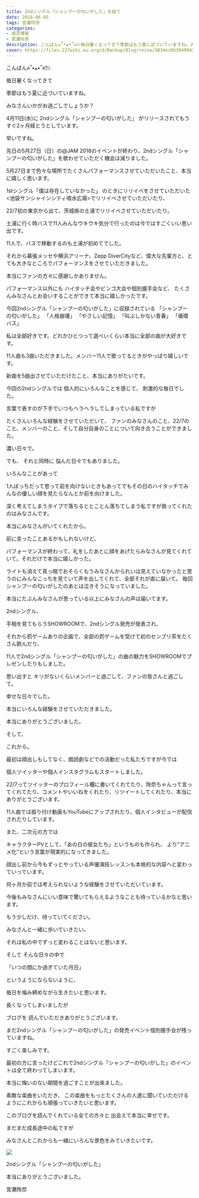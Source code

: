 ```yaml
---
title: 2ndシングル「シャンプーの匂いがした」を経て
date: 2018-06-05
tags: 宮瀬玲奈
categories: 
- 成员博客
- 宮瀬玲奈
description: こんばんฅ՞•ﻌ•՞ฅﾜﾝ毎日暑くなってきて季節はもう夏に近づいていますね。みなさんいかがお過ごしでしょうか？4月11日(水)に2ndシングル「シャンプーの匂...
cover: https://files.227wiki.eu.org/d/Backup/Blog/reina/3834ec6b3949942106b6fa8837b18.jpg 
---
```




こんばんฅ՞•ﻌ•՞ฅﾜﾝ




毎日暑くなってきて

季節はもう夏に近づいていますね。


みなさんいかがお過ごしでしょうか？














4月11日(水)に
2ndシングル「シャンプーの匂いがした」
がリリースされてもうすぐ2ヶ月経とうとしています。


早いですね。









先日の5月27日（日）の@JAM 2018のイベントが終わり、2ndシングル「シャンプーの匂いがした」を歌わせていただく機会は減りました。







5月27日まで色々な場所でたくさんパフォーマンスさせていただいたこと、本当に嬉しく思います。










1stシングル「僕は存在していなかった」
のときにリリイベをさせていただいた<池袋サンシャインシティ噴水広場>でリリイベさせていただいたり、




22/7初の東京から出て、茨城県の土浦でリリイベさせていただいたり。

土浦に行く時バスで11人みんなウキウキ気分で行ったのは今ではすごくいい思い出です。

11人で、バスで移動するのも土浦が初めてでした。





それから幕張メッセや横浜アリーナ、Zepp DiverCityなど、偉大な先輩方と、とても大きなところでパフォーマンスをさせていただきました。





本当にファンの方々に感謝しかありません。









パフォーマンス以外にも
ハイタッチ会やビンゴ大会や個別握手会など、
たくさんみなさんとお会いすることができて本当に嬉しかったです。









今回2ndシングル「シャンプーの匂いがした」に収録されている
「シャンプーの匂いがした」
「人格崩壊」
「やさしい記憶」
「叫ぶしかない青春」
「循環バス」


私は全部好きです。どれかひとつって選べいくらい本当に全部の曲が大好きです。


11人曲も3曲いただきました。メンバー11人で歌ってるときがやっぱり嬉しいです。




新曲を5曲出させていただけたこと、本当にありがたいです。

















今回の2ndシングルでは
個人的にいろんなことを感じて、
刺激的な毎日でした。









言葉で表すのが下手でいつもヘラヘラしてしまっている私ですが

たくさんいろんな経験をさせていただいて、
ファンのみなさんのこと、22/7のこと、メンバーのこと、そして自分自身のことについて向き合うことができました。









濃い日々で。




でも、
それと同時に
悩んだ日々でもありました。










いろんなことがあって


1人ぼっちだって思って前を向けないときもあってでもその日のハイタッチでみんなの優しい顔を見たらなんとか前を向けました。








深く考えてしまうタイプで落ちるととことん落ちてしまう私ですが救ってくれたのはみなさんです。













本当にみなさんがいてくれたから。














前に言ったことあるかもしれないけど、


パフォーマンスが終わって、礼をしたあとに顔をあげたらみなさんが見てくれていて。それだけで本当に嬉しかった。


ライトも消えて真っ暗でおそらくもうみなさんかられいは見えていなかったと思うのにみんなこっちを見ていて声を出してくれて、全部それが直に届いて。
毎回シャンプーの匂いがしたのあとは泣きそうになっていました。















本当にたぶんみなさんが思っている以上にみなさんの声は届いてます。














2ndシングル、


手相を見てもらうSHOWROOMで、2ndシングル発売が発表され、

それから罰ゲームありの企画で、全部の罰ゲームを受けて初のセンブリ茶をたくさん飲んだり、

11人で2ndシングル「シャンプーの匂いがした」の曲の魅力をSHOWROOMでプレゼンしたりもしました。



思い出すと
キリがないくらいメンバーと過ごして、ファンの皆さんと過ごして。





幸せな日々でした。













本当にいろんな経験をさせていただきました。













本当にありがとうございました。
































そして、

これから。












最初は顔出しもしてなく、朗読劇などでの活動だった私たちですが今では

個人ツイッターや個人インスタグラムもスタートしました。


22/7ってツイッターのプロフィール欄に書いてくれてたり、玲奈ちゃんって言ってくれてたり、コメントやいいねをくれたり、リツイートしてくれたり、本当にありがとうございます。





11人曲では振り付け動画もYouTubeにアップされたり、個人インタビューが配信されたりしています。









また、二次元の方では


キャラクターPVとして、「あの日の彼女たち」というものも作られ、
より"アニメ化"という言葉が現実的になってきました。


顔出し前から今もずっとやっている声優演技レッスンも本格的な内容へと変わっていっています。












何ヶ月か前では考えられないような経験をさせていただいています。











今後もみなさんにいい意味で驚いてもらえるようなことも待っているかなと思います。




もう少しだけ、待っていてください。

































みなさんと一緒に歩いていきたい。


それは私の中でずっと変わることはないと思います。








そして
そんな日々の中で

「いつの間にか過ぎていた月日」

というようにならないように、


毎日を噛み締めながら生きたいと思います。

























長くなってしまいましたが


ブログを
読んでいただきありがとうございます。






まだ2ndシングル「シャンプーの匂いがした」の発売イベント個別握手会が残っていますね。

すごく楽しみです。




最初の方に言ったけどこれで2ndシングル「シャンプーの匂いがした」のイベントは全て終わってしまいます。

本当に悔いのない期間を過ごすことが出来ました。




素敵な楽曲をいただき、
この楽曲をもっとたくさんの人達に聞いていただけるようにこれからも頑張っていきたいと思います。









このブログを読んでくれている全ての方々と
出会えて本当に幸せです。





まだまだ成長途中の私ですが

みなさんとこれからも一緒にいろんな景色をみていきたいです。







![](https://files.227wiki.eu.org/d/Backup/Blog/reina/3834ec6b3949942106b6fa8837b18.jpg)







2ndシングル「シャンプーの匂いがした」

本当にありがとうございました。




宮瀬玲奈


